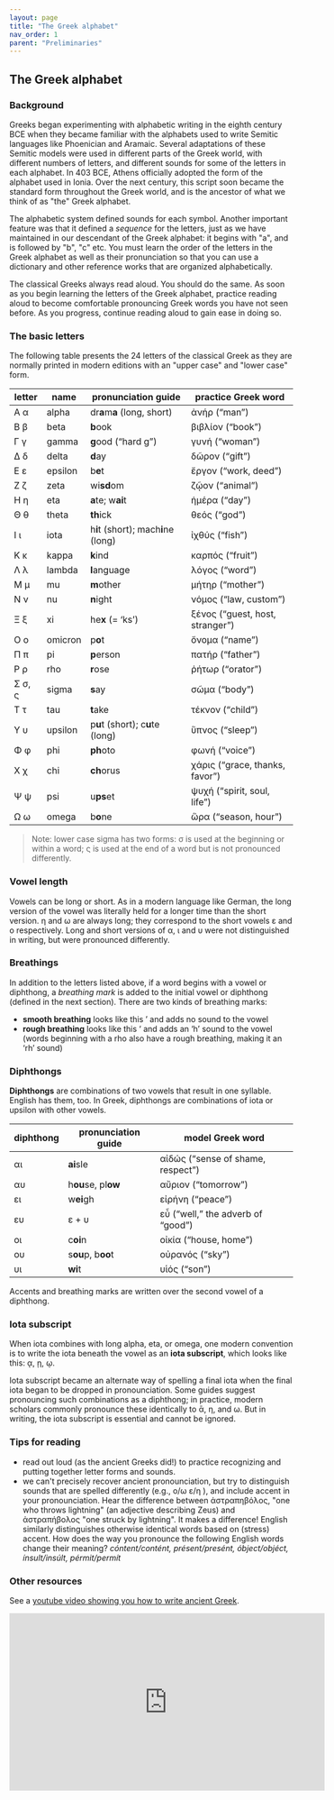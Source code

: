 ```yaml
---
layout: page
title: "The Greek alphabet"
nav_order: 1
parent: "Preliminaries"
---
```


## The Greek alphabet


### Background

Greeks began experimenting with alphabetic writing in the eighth century BCE when they became familiar with the alphabets used to write Semitic languages like Phoenician and Aramaic. Several adaptations of these Semitic models were used in different parts of the Greek world, with different numbers of letters, and different sounds for some of the letters in each alphabet. In 403 BCE, Athens officially adopted the form of the alphabet used in Ionia. Over the next century, this script soon became the standard form throughout the Greek world, and is the ancestor of what we think of as "the" Greek alphabet.

The alphabetic system defined sounds for each symbol. Another important feature was that it defined a *sequence* for the letters, just as we have maintained in our descendant of the Greek alphabet: it begins with "a", and is followed by "b", "c" etc. You must learn the order of the letters in the Greek alphabet as well as their pronunciation so that you can use a dictionary and other reference works that are organized alphabetically.

The classical Greeks always read aloud. You should do the same. As soon as you begin learning the letters of the Greek alphabet, practice reading aloud to become comfortable pronouncing Greek words you have not seen before. As you progress, continue reading aloud to gain ease in doing so.


### The basic letters

The following table presents the 24 letters of the classical Greek as they are normally printed in modern editions with an "upper case" and "lower case" form.  

letter |	name	|  pronunciation guide	 |    practice Greek word
--- | --- | --- | ---
Α  α |  alpha	|  dr**a**m**a** (long, short) 	 |   ἀνήρ (“man”)	
Β  β |  beta	|  **b**ook 			           |     βιβλίον (“book”)
Γ  γ |  gamma	|  **g**ood (“hard g”)       |  γυνή (“woman”)
Δ  δ |  delta	 | **d**ay 			             |   δῶρον (“gift”)
Ε  ε |  epsilon |	b**e**t 			           |  ἔργον (“work, deed”)
Ζ  ζ |  zeta	|  wi**sd**om 			         |    ζῷον (“animal”)
Η  η |  eta	  | **a**te; w**ai**t		       |  ἡμέρα (“day”)
Θ  θ |  theta	|  **th**ick                 |   θεός (“god”)
Ι  ι |	iota	| h**i**t (short); mach**i**ne (long)|	ἰχθύς  (“fish”)
Κ  κ |  kappa	|  **k**ind 		             |     καρπός (“fruit”) 	
Λ  λ |	lambda|	**l**anguage 		           |   λόγος (“word”)	
Μ  μ |  mu	  |  **m**other 			         |     μήτηρ (“mother”)	
Ν  ν |	nu	  |  **n**ight 			           |   νόμος (“law, custom”)	
Ξ  ξ |	xi	  |  he**x** (= ‘ks’)		       |    ξένος (“guest, host, stranger”)	
Ο  ο |	omicron |	p**o**t 			           |     ὄνομα (“name”)	
Π  π |	pi	  |  **p**erson 			         |     πατήρ (“father”)	
Ρ  ρ |	rho	  |  **r**ose 			           | ῥήτωρ (“orator”)	
Σ  σ, ς | sigma	|  **s**ay 			           |     σῶμα (“body”)	
Τ  τ	|  tau	 |   **t**ake 			         |       τέκνον (“child”)	
Υ  υ 	|  upsilon |	p**u**t (short); c**u**te (long) |	ὕπνος (“sleep”)
Φ  φ 	|  phi	 |   **ph**oto            	 |       φωνή (“voice”)	
Χ  χ  |  chi	 |   **ch**orus           	 |   χάρις (“grace, thanks, favor”)	
Ψ  ψ	|  psi	 |  u**ps**et 			         |     ψυχή (“spirit, soul, life”)
Ω  ω 	|  omega |   b**o**ne			           |     ὥρα (“season, hour”)

> Note: lower case sigma has two forms: σ is used at the beginning or within a word; ς is used at the end of a word but is not pronounced differently.

### Vowel length

Vowels can be long or short. As in a modern language like German, the long version of the vowel was literally held for a longer time than the short version. η and ω are always long; they correspond to the short vowels ε and ο respectively. Long and short versions of α, ι and υ were not distinguished in writing, but were pronounced differently.


### Breathings

In addition to the letters listed above, if a word begins with a vowel or diphthong, a *breathing mark* is added to the initial vowel or diphthong (defined in the next section). There are two kinds of breathing marks:

- **smooth breathing** looks like this ’ and adds no sound to the vowel
- **rough breathing** looks like this ‘ and adds an ‘h’ sound to the vowel (words beginning with a rho also have a rough breathing, making it an ‘rh’ sound)

### Diphthongs

**Diphthongs** are combinations of two vowels that result in one syllable. English has them, too. In Greek, diphthongs are combinations of iota or upsilon with other vowels. 

diphthong |	pronunciation guide	|  model Greek word
--- | --- | ---
αι 	|	    **ai**sle		  |	      αἰδώς (“sense of shame, respect”) 
αυ 	|	    h**ou**se, pl**ow**		|        αὔριον (“tomorrow”) 
ει 	|	    w**ei**gh			    |        εἰρήνη (“peace”)
ευ 	|	    ε + υ 			  |        εὖ (“well,” the adverb of “good”) 
οι 	|	    c**oi**n			    |        οἰκία (“house, home”) 
ου 	|	    s**ou**p, b**oo**t		|        οὐρανός (“sky”) 
υι 	|	    **wi**t			      |        υἱός (“son”)

Accents and breathing marks are written over the second vowel of a diphthong.

### Iota subscript

When iota combines with long alpha, eta, or omega, one modern convention is to write the iota beneath the vowel as an **iota subscript**, which looks like this:   ᾳ, ῃ, ῳ.

Iota subscript became an alternate way of spelling a final iota when the final iota began to be dropped in pronounciation. Some guides suggest pronouncing such combinations as a diphthong; in practice, modern scholars commonly pronounce these identically to ᾱ, η, and ω. But in writing, the iota subscript is essential and cannot be ignored. 


### Tips for reading

- read out loud (as the ancient Greeks did!) to practice recognizing and putting together letter forms and sounds.
- we can't precisely recover ancient pronounciation, but try to distinguish sounds that are spelled differently (e.g., ο/ω ε/η ), and include accent in your pronounciation. Hear the difference between ἀστραπηβόλος, "one who throws lightning" (an adjective describing Zeus) and ἀστραπήβολος  "one struck by lightning". It makes a difference! English similarly distinguishes otherwise identical words based on (stress) accent. How does the way you pronounce the following English words change their meaning? *cóntent/contént, présent/presént, óbject/objéct, ínsult/insúlt, pérmit/permít*


### Other resources

See a [youtube video showing you how to write ancient Greek](https://www.youtube.com/watch?v=8xDvcgvEpaQ&list=PLUcfS6VHaxZC1p_JRiWyYyI2gRKEDyPVh).


<iframe width="560" height="315" src="https://www.youtube.com/embed/8xDvcgvEpaQ" title="YouTube video player" frameborder="0" allow="accelerometer; autoplay; clipboard-write; encrypted-media; gyroscope; picture-in-picture" allowfullscreen></iframe>
